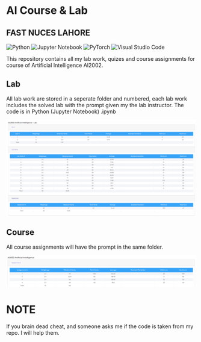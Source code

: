 # AI Course & Lab

## FAST NUCES LAHORE

![Python](https://img.shields.io/badge/python-3670A0?style=for-the-badge&logo=python&logoColor=ffdd54)
![Jupyter Notebook](https://img.shields.io/badge/jupyter-%23FA0F00.svg?style=for-the-badge&logo=jupyter&logoColor=white)
![PyTorch](https://img.shields.io/badge/PyTorch-%23EE4C2C.svg?style=for-the-badge&logo=PyTorch&logoColor=white)
![Visual Studio Code](https://img.shields.io/badge/Visual%20Studio%20Code-0078d7.svg?style=for-the-badge&logo=visual-studio-code&logoColor=white)

This repository contains all my lab work, quizes and course assignments for course of Artificial Intelligence AI2002.

## Lab

All lab work are stored in a seperate folder and numbered, each lab work includes the solved lab with the prompt given my the lab instructor. The code is in Python (Jupyter Notebook) .ipynb

![Lab Marks](./AI-Lab/Lab-Scores.png?raw=true)

## Course

All course assignments will have the prompt in the same folder.

![Course Marks](./AI-Course/Course-Scores.png?raw=true)


# NOTE
If you brain dead cheat, and someone asks me if the code is taken from my repo. I will help them.
